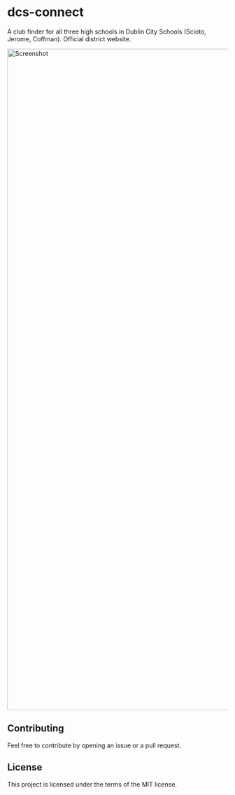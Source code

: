# dcs-connect

A club finder for all three high schools in Dublin City Schools (Scioto, Jerome, Coffman). Official district website.

<img width="1512" alt="Screenshot" src="https://github.com/user-attachments/assets/9dbd9ee6-bbf3-4d30-b8d9-d0fe1f63c7e5" />

## Contributing

Feel free to contribute by opening an issue or a pull request.

## License

This project is licensed under the terms of the MIT license.
